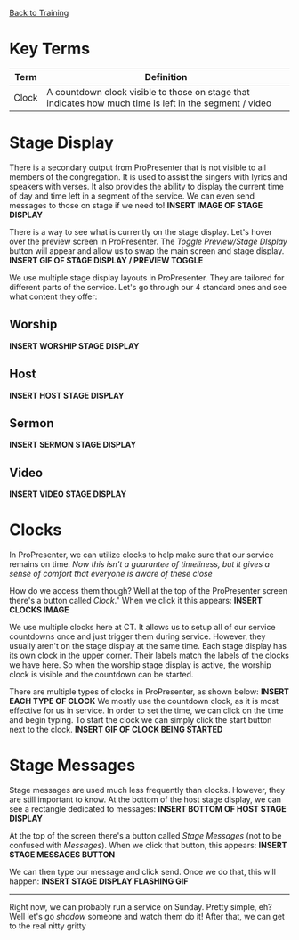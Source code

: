 <!-- TITLE: 103 - Stage Display -->
<!-- SUBTITLE: Once we get through this, we'll understand how what we do affects those on stage as well -->

[Back to Training](/media/training)

# Key Terms
| Term | Definition |
| --- | --- |
| Clock | A countdown clock visible to those on stage that indicates how much time is left in the segment / video |
# Stage Display
There is a secondary output from ProPresenter that is not visible to all members of the congregation. It is used to assist the singers with lyrics and speakers with verses. It also provides the ability to display the current time of day and time left in a segment of the service. We can even send messages to those on stage if we need to!
**INSERT IMAGE OF STAGE DISPLAY**

There is a way to see what is currently on the stage display. Let's hover over the preview screen in ProPresenter. The _Toggle Preview/Stage DIsplay_ button will appear and allow us to swap the main screen and stage display.
**INSERT GIF OF STAGE DISPLAY / PREVIEW TOGGLE**

We use multiple stage display layouts in ProPresenter. They are tailored for different parts of the service. Let's go through our 4 standard ones and see what content they offer:
## Worship
**INSERT WORSHIP STAGE DISPLAY**
## Host
**INSERT HOST STAGE DISPLAY**
## Sermon
**INSERT SERMON STAGE DISPLAY**
## Video
**INSERT VIDEO STAGE DISPLAY**
# Clocks
In ProPresenter, we can utilize clocks to help make sure that our service remains on time.
*Now this isn't a guarantee of timeliness, but it gives a sense of comfort that everyone is aware of these close*

How do we access them though? Well at the top of the ProPresenter screen there's a button called _Clock_." When we click it this appears:
**INSERT CLOCKS IMAGE**

We use multiple clocks here at CT. It allows us to setup all of our service countdowns once and just trigger them during service. However, they usually aren't on the stage display at the same time. Each stage display has its own clock in the upper corner. Their labels match the labels of the clocks we have here. So when the worship stage display is active, the worship clock is visible and the countdown can be started.

There are multiple types of clocks in ProPresenter, as shown below:
**INSERT EACH TYPE OF CLOCK**
We mostly use the countdown clock, as it is most effective for us in service. In order to set the time, we can click on the time and begin typing. To start the clock we can simply click the start button next to the clock.
**INSERT GIF OF CLOCK BEING STARTED**
# Stage Messages
Stage messages are used much less frequently than clocks. However, they are still important to know. At the bottom of the host stage display, we can see a rectangle dedicated to messages:
**INSERT BOTTOM OF HOST STAGE DISPLAY**

At the top of the screen there's a button called _Stage Messages_ (not to be confused with _Messages_). When we click that button, this appears:
**INSERT STAGE MESSAGES BUTTON**

We can then type our message and click send. Once we do that, this will happen:
**INSERT STAGE DISPLAY FLASHING GIF**

---

Right now, we can probably run a service on Sunday. Pretty simple, eh? Well let's go _shadow_ someone and watch them do it! After that, we can get to the real nitty gritty